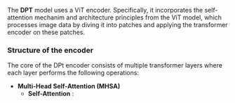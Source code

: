 The **DPT** model uses a ViT encoder. Specifically, it incorporates the self-attention mechanim and architecture principles from the ViT model, which processes image data by diving it into patches and applying the transformer encoder on these patches.
### Structure of the encoder
The core of the DPt encoder consists of multiple transformer layers where each layer performs the following operations:
- **Multi-Head Self-Attention (MHSA)**
  - **Self-Attention** : 
